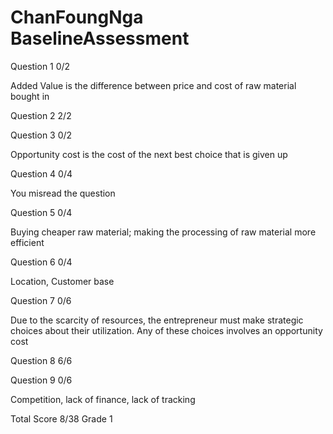 # ChanFoungNga BaselineAssessment

Question 1    0/2

Added Value is the difference between price and cost of raw material bought in

Question 2    2/2

Question 3    0/2

Opportunity cost is the cost of the next best choice that is given up

Question 4    0/4

You misread the question

Question 5    0/4

Buying cheaper raw material; making the processing of raw material more efficient

Question 6    0/4

Location, Customer base

Question 7    0/6

Due to the scarcity of resources,  the entrepreneur must make strategic choices about their utilization.  Any of these choices involves an opportunity cost

Question 8    6/6

Question 9    0/6

Competition,  lack of finance,  lack of tracking

Total Score 8/38 Grade 1

